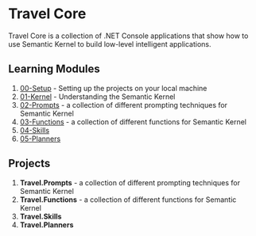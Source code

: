 # Travel Core

Travel Core is a collection of .NET Console applications that show how to use Semantic Kernel to build low-level intelligent applications.

## Learning Modules

1. [00-Setup](./docs/00-Setup) - Setting up the projects on your local machine
1. [01-Kernel](./docs/01-Kernel) - Understanding the Semantic Kernel
1. [02-Prompts](./docs/02-Prompts) - a collection of different prompting techniques for Semantic Kernel
1. [03-Functions](./docs/03-Functions) - a collection of different functions for Semantic Kernel
1. [04-Skills](./docs/04-Skills)
1. [05-Planners](./docs/05-Planners)

## Projects

1. **Travel.Prompts** - a collection of different prompting techniques for Semantic Kernel
1. **Travel.Functions** - a collection of different functions for Semantic Kernel
1. **Travel.Skills**
1. **Travel.Planners**
